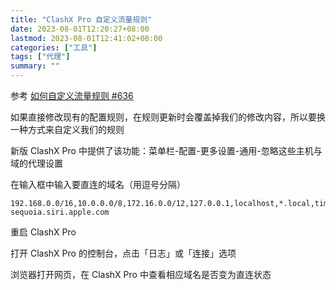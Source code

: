 ```yaml
---
title: "ClashX Pro 自定义流量规则"
date: 2023-08-01T12:20:27+08:00
lastmod: 2023-08-01T12:41:02+08:00
categories: ["工具"]
tags: ["代理"]
summary: ""
---
```


参考 [如何自定义流量规则 #636](https://github.com/yichengchen/clashX/discussions/636#discussioncomment-4374541)

如果直接修改现有的配置规则，在规则更新时会覆盖掉我们的修改内容，所以要换一种方式来自定义我们的规则

新版 ClashX Pro 中提供了该功能：菜单栏-配置-更多设置-通用-忽略这些主机与域的代理设置

在输入框中输入要直连的域名（用逗号分隔）

```
192.168.0.0/16,10.0.0.0/8,172.16.0.0/12,127.0.0.1,localhost,*.local,timestamp.apple.com,sequoia.apple.com,seed-sequoia.siri.apple.com
```

重启 ClashX Pro

打开 ClashX Pro 的控制台，点击「日志」或「连接」选项

浏览器打开网页，在 ClashX Pro 中查看相应域名是否变为直连状态
